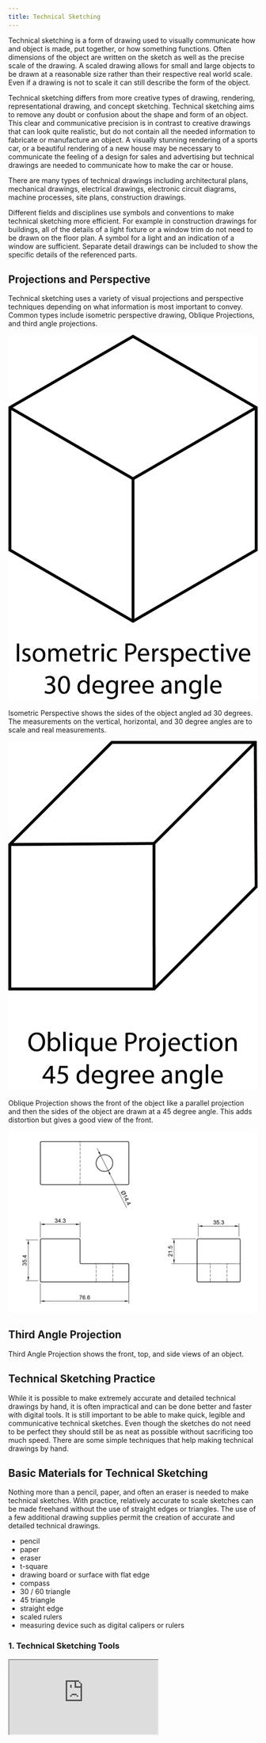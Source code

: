 ```yaml
---
title: Technical Sketching
---
```


Technical sketching is a form of drawing used to visually communicate how and object is made, put together, or how something functions. Often dimensions of the object are written on the sketch as well as the precise scale of the drawing. A scaled drawing allows for small and large objects to be drawn at a reasonable size rather than their respective real world scale. Even if a drawing is not to scale it can still describe the form of the object.

Technical sketching differs from more creative types of drawing, rendering, representational drawing, and concept sketching. Technical sketching aims to remove any doubt or confusion about the shape and form of an object. This clear and communicative precision is in contrast to creative drawings that can look quite realistic, but do not contain all the needed information to fabricate or manufacture an object. A visually stunning rendering of a sports car, or a beautiful rendering of a new house may be necessary to communicate the feeling of a design for sales and advertising but technical drawings are needed to communicate how to make the car or house.

There are many types of technical drawings including architectural plans, mechanical drawings, electrical drawings, electronic circuit diagrams, machine processes, site plans, construction drawings.

Different fields and disciplines use symbols and conventions to make technical sketching more efficient. For example in construction drawings for buildings, all of the details of a light fixture or a window trim do not need to be drawn on the floor plan. A symbol for a light and an indication of a window are sufficient. Separate detail drawings can be included to show the specific details of the referenced parts.

## Projections and Perspective

Technical sketching uses a variety of visual projections and perspective techniques depending on what information is most important to convey. Common types include isometric perspective drawing, Oblique Projections, and third angle projections.

<div class="gallery-grid">

<div class="image-card">

![Isometric Perspective Example](attachments/2022-10-08-isometric-perspective.png)

Isometric Perspective shows the sides of the object angled ad 30 degrees. The measurements on the vertical, horizontal, and 30 degree angles are to scale and real measurements.

</div>
<div class="image-card">

![Oblique Projection Example](attachments/2022-10-08-oblique-projection.png)

Oblique Projection shows the front of the object like a parallel projection and then the sides of the object are drawn at a 45 degree angle. This adds distortion but gives a good view of the front.

</div>
<div class="image-card">

[![Third Angle Projection Example](attachments/20220111-Third-Angle-Projection-Example-Jimmy-Kuehnle.jpg)](attachments/20220111-Third-Angle-Projection-Example-Jimmy-Kuehnle.jpg)

## Third Angle Projection

Third Angle Projection shows the front, top, and side views of an object.

</div>
</div>

## Technical Sketching Practice

While it is possible to make extremely accurate and detailed technical drawings by hand, it is often impractical and can be done better and faster with digital tools. It is still important to be able to make quick, legible and communicative technical sketches. Even though the sketches do not need to be perfect they should still be as neat as possible without sacrificing too much speed. There are some simple techniques that help making technical drawings by hand.

## Basic Materials for Technical Sketching

Nothing more than a pencil, paper, and often an eraser is needed to make technical sketches. With practice, relatively accurate to scale sketches can be made freehand without the use of straight edges or triangles. The use of a few additional drawing supplies permit the creation of accurate and detailed technical drawings.

- pencil
- paper
- eraser
- t-square
- drawing board or surface with flat edge
- compass
- 30 / 60 triangle
- 45 triangle
- straight edge
- scaled rulers
- measuring device such as digital calipers or rulers

<div class="video-grid">

<div class="video-card">

### 1. Technical Sketching Tools

<div class="iframe-16-9-container"><iframe class="youTubeIframe" src="https://www.youtube.com/embed/QaTlzXEHu4g?rel=0" width="300" height="150" allowfullscreen="allowfullscreen"></iframe>
</div>
</div>

</div>
